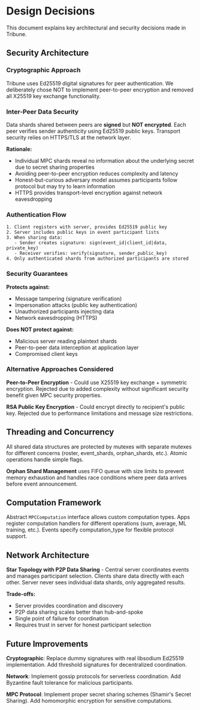 # Design Decisions

This document explains key architectural and security decisions made in Tribune.

## Security Architecture

### Cryptographic Approach

Tribune uses Ed25519 digital signatures for peer authentication. We deliberately chose NOT to implement peer-to-peer encryption and removed all X25519 key exchange functionality.

### Inter-Peer Data Security

Data shards shared between peers are **signed** but **NOT encrypted**. Each peer verifies sender authenticity using Ed25519 public keys. Transport security relies on HTTPS/TLS at the network layer.

**Rationale:**
- Individual MPC shards reveal no information about the underlying secret due to secret sharing properties
- Avoiding peer-to-peer encryption reduces complexity and latency  
- Honest-but-curious adversary model assumes participants follow protocol but may try to learn information
- HTTPS provides transport-level encryption against network eavesdropping

### Authentication Flow

```
1. Client registers with server, provides Ed25519 public key
2. Server includes public keys in event participant lists
3. When sharing data:
   - Sender creates signature: sign(event_id|client_id|data, private_key)
   - Receiver verifies: verify(signature, sender_public_key)
4. Only authenticated shards from authorized participants are stored
```

### Security Guarantees

**Protects against:**
- Message tampering (signature verification)
- Impersonation attacks (public key authentication)
- Unauthorized participants injecting data
- Network eavesdropping (HTTPS)

**Does NOT protect against:**
- Malicious server reading plaintext shards
- Peer-to-peer data interception at application layer
- Compromised client keys

### Alternative Approaches Considered

**Peer-to-Peer Encryption** - Could use X25519 key exchange + symmetric encryption. Rejected due to added complexity without significant security benefit given MPC security properties.

**RSA Public Key Encryption** - Could encrypt directly to recipient's public key. Rejected due to performance limitations and message size restrictions.

## Threading and Concurrency

All shared data structures are protected by mutexes with separate mutexes for different concerns (roster, event_shards, orphan_shards, etc.). Atomic operations handle simple flags.

**Orphan Shard Management** uses FIFO queue with size limits to prevent memory exhaustion and handles race conditions where peer data arrives before event announcement.

## Computation Framework

Abstract `MPCComputation` interface allows custom computation types. Apps register computation handlers for different operations (sum, average, ML training, etc.). Events specify computation_type for flexible protocol support.

## Network Architecture

**Star Topology with P2P Data Sharing** - Central server coordinates events and manages participant selection. Clients share data directly with each other. Server never sees individual data shards, only aggregated results.

**Trade-offs:**
- Server provides coordination and discovery
- P2P data sharing scales better than hub-and-spoke  
- Single point of failure for coordination
- Requires trust in server for honest participant selection

## Future Improvements

**Cryptographic**: Replace dummy signatures with real libsodium Ed25519 implementation. Add threshold signatures for decentralized coordination.

**Network**: Implement gossip protocols for serverless coordination. Add Byzantine fault tolerance for malicious participants.

**MPC Protocol**: Implement proper secret sharing schemes (Shamir's Secret Sharing). Add homomorphic encryption for sensitive computations.